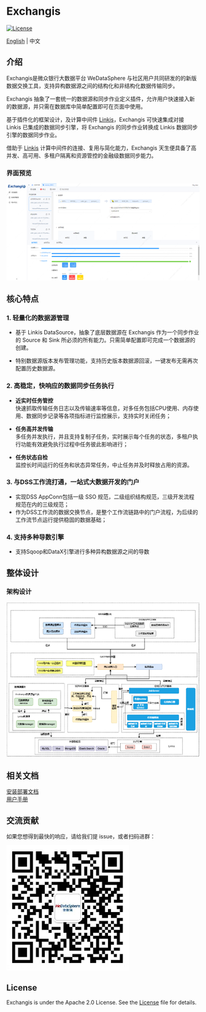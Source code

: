 # Exchangis

[![License](https://img.shields.io/badge/license-Apache%202-4EB1BA.svg)](https://www.apache.org/licenses/LICENSE-2.0.html)

[English](README.md) | 中文  

## 介绍

Exchangis是微众银行大数据平台 WeDataSphere 与社区用户共同研发的的新版数据交换工具，支持异构数据源之间的结构化和非结构化数据传输同步。

Exchangis 抽象了一套统一的数据源和同步作业定义插件，允许用户快速接入新的数据源，并只需在数据库中简单配置即可在页面中使用。

基于插件化的框架设计，及计算中间件 [Linkis](https://github.com/apache/incubator-linkis)，Exchangis 可快速集成对接 Linkis 已集成的数据同步引擎，将 Exchangis 的同步作业转换成 Linkis 数据同步引擎的数据同步作业。

借助于 [Linkis](https://github.com/apache/incubator-linkis) 计算中间件的连接、复用与简化能力，Exchangis 天生便具备了高并发、高可用、多租户隔离和资源管控的金融级数据同步能力。

### 界面预览

![image](images/zh_CN/ch1/frontend_view.png)

## 核心特点

### 1. 轻量化的数据源管理  

- 基于 Linkis DataSource，抽象了底层数据源在 Exchangis 作为一个同步作业的 Source 和 Sink 所必须的所有能力。只需简单配置即可完成一个数据源的创建。

- 特别数据源版本发布管理功能，支持历史版本数据源回滚，一键发布无需再次配置历史数据源。


### 2.  高稳定，快响应的数据同步任务执行

- **近实时任务管控**  
快速抓取传输任务日志以及传输速率等信息，对多任务包括CPU使用、内存使用、数据同步记录等各项指标进行监控展示，支持实时关闭任务；  

- **任务高并发传输**  
多任务并发执行，并且支持复制子任务，实时展示每个任务的状态，多租户执行功能有效避免执行过程中任务彼此影响进行；

- **任务状态自检**  
监控长时间运行的任务和状态异常任务，中止任务并及时释放占用的资源。  


### 3.  与DSS工作流打通，一站式大数据开发的门户

- 实现DSS AppConn包括一级 SSO 规范，二级组织结构规范，三级开发流程规范在内的三级规范；
- 作为DSS工作流的数据交换节点，是整个工作流链路中的门户流程，为后续的工作流节点运行提供稳固的数据基础；

### 4.  支持多种导数引擎

- 支持Sqoop和DataX引擎进行多种异构数据源之间的导数

## 整体设计

### 架构设计

![架构设计](images/zh_CN/ch1/home_page_zh.png)


## 相关文档
[安装部署文档](docs/zh_CN/ch1/exchangis_deploy_cn.md)  
[用户手册](docs/zh_CN/ch1/exchangis_user_manual_cn.md)

## 交流贡献

如果您想得到最快的响应，请给我们提 issue，或者扫码进群：

![communication](images/zh_CN/ch1/communication.png)

## License

Exchangis is under the Apache 2.0 License. See the [License](./LICENSE) file for details.
